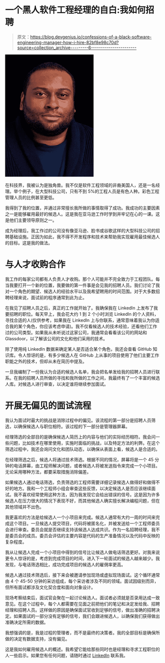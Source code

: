# 一个黑人软件工程经理的自白:我如何招聘

> 原文：<https://blog.devgenius.io/confessions-of-a-black-software-engineering-manager-how-i-hire-82bf8e98c70d?source=collection_archive---------6----------------------->

![](img/98a24bd30df10e631044291006ae34bd.png)

在科技界，我被认为是独角兽。我不仅是软件工程领域的非裔美国人，还是一名经理。举个例子，在大型科技公司，只有不到 5%的工程人员是有色人种。彩色工程管理人员的比例甚至更低。

我得到了我的位置，并通过非常擅长我所做的事情取得了成功。我成功的主要因素之一是能够雇用最好的候选人。这是我在亚马逊工作时学到并牢记在心的一课。这是他们主要领导原则之一。

成为经理后，我工作过的公司没有像亚马逊、脸书或谷歌这样的大型科技公司的招聘基础设施。正因为如此，我不得不开发程序和技术来帮助我实现雇用最佳候选人的目标。这是我的做法。

# **与人才收购合作**

我工作的每家公司都有人负责人才收购。那个人可能并不完全致力于工程团队。每当我要打开一个新的位置，我要做的第一件事是会见我的招聘人员。我们讨论了我对一个角色的期望、候选人的经验水平以及我希望聘用的时间范围。对于大多数招聘经理来说，面试前的程序通常到此为止。

在我见了招聘人员之后，真正的工作就开始了。我确保我在 LinkedIn 上发布了我要招聘的职位。每天早上，我会花大约 1 到 2 个小时浏览 LinkedIn 的个人资料，寻找合适的人(仅供参考，如果我在 LinkedIn 上与你联系，通常意味着我认为你适合我的某个角色，你应该考虑申请)。我不仅看候选人的技术经验，还看他们工作过的公司类型。如果我从未听说过这家公司，我通常会看看该公司的网站和 Glassdoor，以了解该公司的文化和他们采用的技术。

除了使用纯 LinkedIn 数据来确定某人是否适合某个角色，我还会查看 GitHub 知识库。令人惊讶的是，有多少候选人在 GitHub 上从事的项目使用了他们主要工作职能之外的技术，但却从未在简历中提及。

一旦我编制了一份我认为合适的候选人名单，我会把名单发给我的招聘人员进行联系。在我的招聘人员所做的寻找和我所做的工作之间，我最终有了一个丰富的候选人库。对候选人进行审查，以决定谁将继续参加面试。

# **开展无偏见的面试流程**

我认为面试时最大的挑战是消除过程中的偏见。该流程的第一部分是招聘人员筛选，以确保候选人与职位相符。该过程的下一部分是管理器屏幕。

经理筛选的全部目的是确保候选人简历上的内容与他们的实际经历相符。我会问一些问题，比如技术在哪里使用，实施时面临的挑战，以及特定方法的利弊。在这个筛选过程中，我还会询问文化和团队动态，以确保从表面上看，候选人是合适的。

在经理筛选之后，候选人将通过技术筛选。根据不同的情况，屏幕将是一个 45 分钟的电话屏幕，由工程师解决问题，或者候选人将被发送指令来完成一个小项目。无论采用哪种方法，都要采取措施消除偏差。

如果候选人通过电话筛选，负责筛选的工程师需要详细记录候选人做得好和做得不好的地方。我和一个工程师小组会审查这些反馈，以决定候选人是否应该继续面试。我不喜欢经常使用这种方法，因为我发现它会给出错误的信号。这是因为许多候选人在压力很大的情况下表现不好，而其他候选人确实擅长解决编程问题，但在其他领域并不出色。

我更喜欢的方法是给候选人一个小项目来完成。候选人通常有大约一周的时间来完成这个项目。一旦候选人提交项目，代码将被匿名化，并被发送给一个工程师委员会进行审查。委员会就是否继续支持该候选人达成共识。作为一名招聘经理，我不是委员会的成员。委员会评估的主要内容是代码的生产准备情况以及代码中反映的复杂程度。

我从让候选人完成一个小项目中得到的信号比让候选人做电话筛选更好。对我来说更令人惊讶的是，考虑到完成项目的时间，进入下一轮面试的候选人越来越少。我发现，与电话筛选相比，成功完成项目的候选人的雇佣率更高。

候选人通过技术筛选后，接下来会被邀请参加现场或虚拟现场面试。这个循环通常由 4 个 45-50 分钟的采访组成，每个采访者涉及不同的领域。面试因级别而异，但所有面试都涉及文化契合度和面向对象设计。

现场考察结束后，面试官会聚在一起讨论候选人。面试者必须就是否录用达成一致意见。在这个过程中，每个人都需要在见面之前把他们的笔记和决定发给我、招聘经理和招聘人员。这样做的原因是确保面试官收到足够的信号，做出准确的招聘决定。如果面试的一部分没有足够的信号，我们会跟进候选人，以确保我们获得做出准确决定所需的数据。

我想强调的是，我是过程的管理者，而不是最终的决策者。我的全部目标是确保所做的决定有数据支持，没有偏见。

这是我如何雇用候选人的概述。我希望它能给那些同时也是经理和寻求工程职位的人一些启示。如果您有任何问题，请随时通过 [LinkedIn](https://www.linkedin.com/in/roosevelt-anderson-23960048/) 联系我。